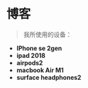 # 博客

> 我所使用的设备：  
+ **IPhone se 2gen**  
+ **ipad 2018**  
+ **airpods2**  
+ **macbook Air M1**  
+ **surface headphones2**
